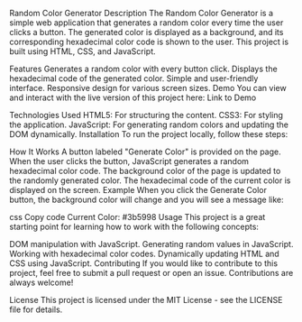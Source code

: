 Random Color Generator
Description
The Random Color Generator is a simple web application that generates a random color every time the user clicks a button. The generated color is displayed as a background, and its corresponding hexadecimal color code is shown to the user. This project is built using HTML, CSS, and JavaScript.

Features
Generates a random color with every button click.
Displays the hexadecimal code of the generated color.
Simple and user-friendly interface.
Responsive design for various screen sizes.
Demo
You can view and interact with the live version of this project here: Link to Demo

Technologies Used
HTML5: For structuring the content.
CSS3: For styling the application.
JavaScript: For generating random colors and updating the DOM dynamically.
Installation
To run the project locally, follow these steps:

How It Works
A button labeled "Generate Color" is provided on the page.
When the user clicks the button, JavaScript generates a random hexadecimal color code.
The background color of the page is updated to the randomly generated color.
The hexadecimal code of the current color is displayed on the screen.
Example
When you click the Generate Color button, the background color will change and you will see a message like:

css
Copy code
Current Color: #3b5998
Usage
This project is a great starting point for learning how to work with the following concepts:

DOM manipulation with JavaScript.
Generating random values in JavaScript.
Working with hexadecimal color codes.
Dynamically updating HTML and CSS using JavaScript.
Contributing
If you would like to contribute to this project, feel free to submit a pull request or open an issue. Contributions are always welcome!

License
This project is licensed under the MIT License - see the LICENSE file for details.

